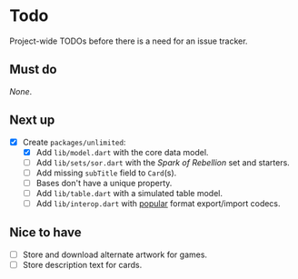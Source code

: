 # Todo

Project-wide TODOs before there is a need for an issue tracker.

## Must do

_None_.

## Next up

- [x] Create `packages/unlimited`:
  - [x] Add `lib/model.dart` with the core data model.
  - [ ] Add `lib/sets/sor.dart` with the _Spark of Rebellion_ set and starters.
  - [ ] Add missing `subTitle` field to `Card`(s).
  - [ ] Bases don't have a unique property.
  - [ ] Add `lib/table.dart` with a simulated table model.
  - [ ] Add `lib/interop.dart` with [popular](docs/external.md) format export/import codecs.

## Nice to have

- [ ] Store and download alternate artwork for games.
- [ ] Store description text for cards.

